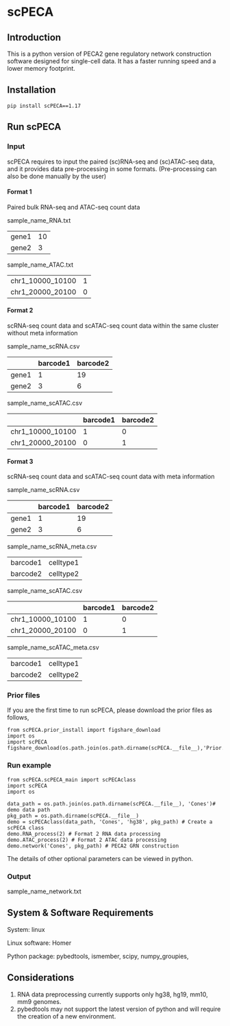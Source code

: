 # scPECA
## Introduction
This is a python version of PECA2 gene regulatory 
network construction software designed for single-cell data.
It has a faster running speed and a lower memory footprint.

## Installation
```commandline
pip install scPECA==1.17
```

## Run scPECA
### Input
scPECA requires to input the paired (sc)RNA-seq and (sc)ATAC-seq data,
and it provides data pre-processing in some formats. 
(Pre-processing can also be done manually by the user)
#### Format 1
Paired bulk RNA-seq and ATAC-seq count data

sample_name_RNA.txt

<table>
    <tr>
  		<td>gene1</td> 
        <td>10</td>
    </tr>
    <tr>
        <td>gene2</td> 
        <td>3</td>
    </tr>
</table>

sample_name_ATAC.txt


<table>
    <tr>
  		<td>chr1_10000_10100</td> 
        <td>1</td>
    </tr>
    <tr>
        <td>chr1_20000_20100 </td> 
        <td>0</td>
    </tr>
</table>

#### Format 2
scRNA-seq count data and scATAC-seq count data within the same cluster
without meta information

sample_name_scRNA.csv

|        | barcode1 | barcode2 |
|--------|----------|----------|
| gene1  | 1        | 19       |
| gene2  | 3        | 6        |

sample_name_scATAC.csv

|                  | barcode1 | barcode2 |
|------------------|----------|----------|
| chr1_10000_10100 | 1        | 0        |
| chr1_20000_20100 | 0        | 1        |

#### Format 3
scRNA-seq count data and scATAC-seq count data 
with meta information

sample_name_scRNA.csv

|        | barcode1 | barcode2 |
|--------|----------|----------|
| gene1  | 1        | 19       |
| gene2  | 3        | 6        |

sample_name_scRNA_meta.csv

<table>
    <tr>
  		<td>barcode1</td> 
        <td>celltype1</td>
    </tr>
    <tr>
        <td>barcode2</td> 
        <td>celltype2</td>
    </tr>
</table>

sample_name_scATAC.csv

|                  | barcode1 | barcode2 |
|------------------|----------|----------|
| chr1_10000_10100 | 1        | 0        |
| chr1_20000_20100 | 0        | 1        |

sample_name_scATAC_meta.csv

<table>
    <tr>
  		<td>barcode1</td> 
        <td>celltype1</td>
    </tr>
    <tr>
        <td>barcode2</td> 
        <td>celltype2</td>
    </tr>
</table>

### Prior files

If you are the first time to run scPECA, please download the prior files as follows,

```
from scPECA.prior_install import figshare_download
import os 
import scPECA
figshare_download(os.path.join(os.path.dirname(scPECA.__file__),'Prior.tar.gz'))

```

### Run example


```commandline
from scPECA.scPECA_main import scPECAclass
import scPECA
import os

data_path = os.path.join(os.path.dirname(scPECA.__file__), 'Cones')# demo data path
pkg_path = os.path.dirname(scPECA.__file__)
demo = scPECAclass(data_path, 'Cones', 'hg38', pkg_path) # Create a scPECA class
demo.RNA_process(2) # Format 2 RNA data processing
demo.ATAC_process(2) # Format 2 ATAC data processing
demo.network('Cones', pkg_path) # PECA2 GRN construction
```

The details of other optional parameters can be viewed in python.

### Output 
sample_name_network.txt

## System & Software Requirements
System: linux

Linux software: Homer

Python package: pybedtools, ismember, scipy, numpy_groupies, 

## Considerations

1. RNA data preprocessing currently supports only hg38, hg19, mm10, mm9 genomes.
2. pybedtools may not support the latest version of 
python and will require the creation of a new environment.


